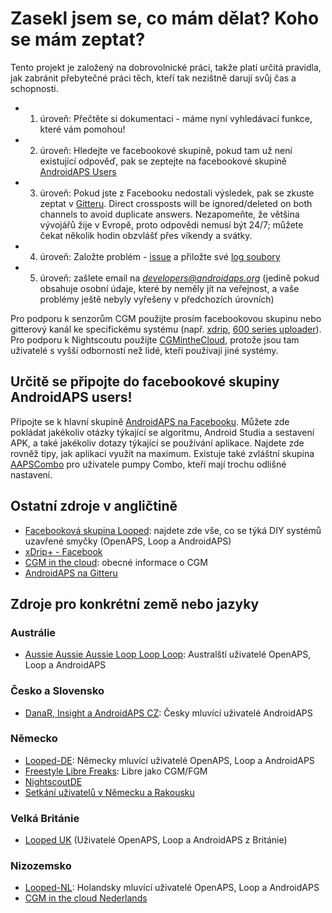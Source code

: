 # Zasekl jsem se, co mám dělat? Koho se mám zeptat?

Tento projekt je založený na dobrovolnické práci, takže platí určitá pravidla, jak zabránit přebytečné práci těch, kteří tak nezištně darují svůj čas a schopnosti.

* 1. úroveň: Přečtěte si dokumentaci - máme nyní vyhledávací funkce, které vám pomohou!
* 2. úroveň: Hledejte ve facebookové skupině, pokud tam už není existující odpověď, pak se zeptejte na facebookové skupině [AndroidAPS Users](https://www.facebook.com/groups/1900195340201874/)
* 3. úroveň: Pokud jste z Facebooku nedostali výsledek, pak se zkuste zeptat v [Gitteru](https://gitter.im/MilosKozak/AndroidAPS). Direct crossposts will be ignored/deleted on both channels to avoid duplicate answers. Nezapomeňte, že většina vývojářů žije v Evropě, proto odpovědi nemusí být 24/7; můžete čekat několik hodin obzvlášť přes víkendy a svátky.
* 4. úroveň: Založte problém - [issue](https://github.com/MilosKozak/AndroidAPS/issues) a přiložte své [log soubory](../Usage/Accessing-logfiles.md)
* 5. úroveň: zašlete email na *developers@androidaps.org* (jedině pokud obsahuje osobní údaje, které by neměly jít na veřejnost, a vaše problémy ještě nebyly vyřešeny v předchozích úrovních)

Pro podporu k senzorům CGM použijte prosím facebookovou skupinu nebo gitterový kanál ke specifickému systému (např. [xdrip](https://www.facebook.com/groups/xDripG5/), [600 series uploader](https://www.facebook.com/groups/NightscoutForMedtronic/)). Pro podporu k Nightscoutu použijte [CGMintheCloud](https://www.facebook.com/groups/cgminthecloud/), protože jsou tam uživatelé s vyšší odborností než lidé, kteří používají jiné systémy.

## Určitě se připojte do facebookové skupiny AndroidAPS users!

Připojte se k hlavní skupině [AndroidAPS na Facebooku](https://www.facebook.com/groups/1900195340201874/). Můžete zde pokládat jakékoliv otázky týkající se algoritmu, Android Studia a sestavení APK, a také jakékoliv dotazy týkající se používání aplikace. Najdete zde rovněž tipy, jak aplikaci využít na maximum. Existuje také zvláštní skupina [AAPSCombo](https://www.facebook.com/groups/127507891261169/) pro uživatele pumpy Combo, kteří mají trochu odlišné nastavení.

## Ostatní zdroje v angličtině

* [Facebooková skupina Looped](https://www.facebook.com/groups/TheLoopedGroup): najdete zde vše, co se týká DIY systémů uzavřené smyčky (OpenAPS, Loop a AndroidAPS)
* [xDrip+ - Facebook](https://www.facebook.com/groups/xDripG5/)
* [CGM in the cloud](https://www.facebook.com/groups/cgminthecloud/): obecné informace o CGM
* [AndroidAPS na Gitteru](https://gitter.im/MilosKozak/AndroidAPS)

## Zdroje pro konkrétní země nebo jazyky

### Austrálie

* [Aussie Aussie Aussie Loop Loop Loop](https://www.facebook.com/groups/AussieLooping/): Australští uživatelé OpenAPS, Loop a AndroidAPS

### Česko a Slovensko

* [DanaR, Insight a AndroidAPS CZ](https://www.facebook.com/groups/AndroidAPSCZ/): Česky mluvící uživatelé AndroidAPS

### Německo

* [Looped-DE](https://www.facebook.com/groups/loopedDE/): Německy mluvící uživatelé OpenAPS, Loop a AndroidAPS
* [Freestyle Libre Freaks](https://www.facebook.com/groups/FreestyleLibreFreaks/): Libre jako CGM/FGM
* [NightscoutDE](https://www.facebook.com/groups/nightscoutDE/)
* [Setkání uživatelů v Německu a Rakousku](http://loopertreffen.androidaps.de)

### Velká Británie

* [Looped UK](https://www.facebook.com/groups/LoopedUK/) (Uživatelé OpenAPS, Loop a AndroidAPS z Británie)

### Nizozemsko

* [Looped-NL](https://www.facebook.com/groups/117102135652893): Holandsky mluvící uživatelé OpenAPS, Loop a AndroidAPS
* [CGM in the cloud Nederlands](https://www.facebook.com/groups/1764754560436596)